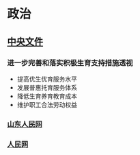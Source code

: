 # 政治 
## [中央文件](http://www.xinhuanet.com/politics/zywj/index.htm)


### 进一步完善和落实积极生育支持措施透视
   - 提高优生优育服务水平 
   - 发展普惠托育服务体系 
   - 降低生育养育教育成本 
   - 维护职工合法劳动权益 
### [山东人民网](http://sd.people.com.cn/) 
### [人民网](http://www.people.com.cn/)

